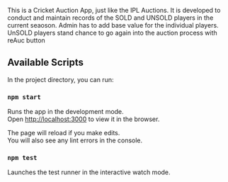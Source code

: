 This is a Cricket Auction App, just like the IPL Auctions. It is developed to conduct and maintain records of the SOLD and UNSOLD players in the current seaoson.
Admin has to add base value for the individual players.
UnSOLD players stand chance to go again into the auction process with reAuc button

## Available Scripts

In the project directory, you can run:

### `npm start`

Runs the app in the development mode.<br>
Open [http://localhost:3000](http://localhost:3000) to view it in the browser.

The page will reload if you make edits.<br>
You will also see any lint errors in the console.

### `npm test`

Launches the test runner in the interactive watch mode.<br>
